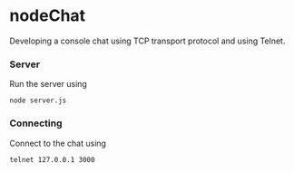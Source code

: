 # nodeChat

Developing a console chat using TCP transport protocol and using Telnet.

### Server

Run the server using

```node server.js```

### Connecting

Connect to the chat using

```telnet 127.0.0.1 3000```
